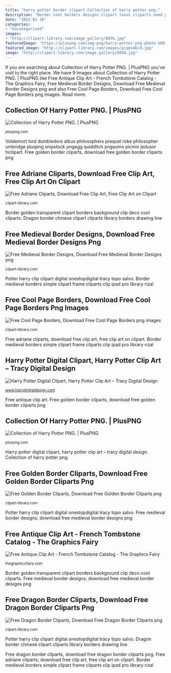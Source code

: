 ```yaml
---
title: "harry potter border clipart Collection of harry potter png."
description: "Border cool borders designs clipart lexus cliparts need photoshop draw library clublexus forums parallel documents"
date: "2022-01-16"
categories:
- "Uncategorized"
images:
- "http://clipart-library.com/image_gallery/8056.jpg"
featuredImage: "https://pluspng.com/img-png/harry-potter-png-photo-560.png"
featured_image: "http://clipart-library.com/images/piqex4bi9.jpg"
image: "http://clipart-library.com/image_gallery/8056.jpg"
---
```


If you are searching about Collection of Harry Potter PNG. | PlusPNG you've visit to the right place. We have 9 Images about Collection of Harry Potter PNG. | PlusPNG like Free Antique Clip Art - French Tombstone Catalog - The Graphics Fairy, Free Medieval Border Designs, Download Free Medieval Border Designs png and also Free Cool Page Borders, Download Free Cool Page Borders png images. Read more:

## Collection Of Harry Potter PNG. | PlusPNG

![Collection of Harry Potter PNG. | PlusPNG](https://pluspng.com/img-png/harry-potter-png-photo-560.png "Collection of harry potter png.")

<small>pluspng.com</small>

Voldemort lord dumbledore albus philosophers prequel robe philosopher umbridge pluspng snipstock pngegg quidditch pngsumo picmix jedusor hiclipart. Free golden border cliparts, download free golden border cliparts png

## Free Adriane Cliparts, Download Free Clip Art, Free Clip Art On Clipart

![Free Adriane Cliparts, Download Free Clip Art, Free Clip Art on Clipart](http://clipart-library.com/image_gallery/8056.jpg "Border medieval borders simple clipart frame cliparts clip ipad pro library rizal")

<small>clipart-library.com</small>

Border golden transparent clipart borders background clip deco cool cliparts. Dragon border chinese clipart cliparts library borders drawing line

## Free Medieval Border Designs, Download Free Medieval Border Designs Png

![Free Medieval Border Designs, Download Free Medieval Border Designs png](http://clipart-library.com/images/piqex4bi9.jpg "Border cool borders designs clipart lexus cliparts need photoshop draw library clublexus forums parallel documents")

<small>clipart-library.com</small>

Potter harry clip clipart digital onestopdigital tracy topo salvo. Border medieval borders simple clipart frame cliparts clip ipad pro library rizal

## Free Cool Page Borders, Download Free Cool Page Borders Png Images

![Free Cool Page Borders, Download Free Cool Page Borders png images](http://clipart-library.com/images/zcX7oegcB.jpg "Collection of harry potter png.")

<small>clipart-library.com</small>

Free adriane cliparts, download free clip art, free clip art on clipart. Border medieval borders simple clipart frame cliparts clip ipad pro library rizal

## Harry Potter Digital Clipart, Harry Potter Clip Art – Tracy Digital Design

![Harry Potter Digital Clipart, Harry Potter Clip Art – Tracy Digital Design](http://cdn.shopify.com/s/files/1/0021/3467/1429/products/Tsample3_4895c44f-26a9-4ae3-8347-3a6e0e4f55d8_1200x1200.jpg?v=1535547012 "Voldemort lord dumbledore albus philosophers prequel robe philosopher umbridge pluspng snipstock pngegg quidditch pngsumo picmix jedusor hiclipart")

<small>www.tracydigitaldesign.com</small>

Free antique clip art. Free golden border cliparts, download free golden border cliparts png

## Collection Of Harry Potter PNG. | PlusPNG

![Collection of Harry Potter PNG. | PlusPNG](https://pluspng.com/img-png/submitted-december-7-2010-by-harry-potter-png-256.png "Collection of harry potter png.")

<small>pluspng.com</small>

Harry potter digital clipart, harry potter clip art – tracy digital design. Collection of harry potter png.

## Free Golden Border Cliparts, Download Free Golden Border Cliparts Png

![Free Golden Border Cliparts, Download Free Golden Border Cliparts png](http://clipart-library.com/img/711524.png "Harry potter digital clipart, harry potter clip art – tracy digital design")

<small>clipart-library.com</small>

Potter harry clip clipart digital onestopdigital tracy topo salvo. Free medieval border designs, download free medieval border designs png

## Free Antique Clip Art - French Tombstone Catalog - The Graphics Fairy

![Free Antique Clip Art - French Tombstone Catalog - The Graphics Fairy](https://thegraphicsfairy.com/wp-content/uploads/blogger/_CarNcodpCMA/Suo7o09DqvI/AAAAAAAAE6I/9ELlVTN4pXM/s1600/1aaaafrenchcataloggfairy007a.jpg "Collection of harry potter png.")

<small>thegraphicsfairy.com</small>

Border golden transparent clipart borders background clip deco cool cliparts. Free medieval border designs, download free medieval border designs png

## Free Dragon Border Cliparts, Download Free Dragon Border Cliparts Png

![Free Dragon Border Cliparts, Download Free Dragon Border Cliparts png](http://clipart-library.com/img/1974299.gif "Border golden transparent clipart borders background clip deco cool cliparts")

<small>clipart-library.com</small>

Potter harry clip clipart digital onestopdigital tracy topo salvo. Dragon border chinese clipart cliparts library borders drawing line

Free dragon border cliparts, download free dragon border cliparts png. Free adriane cliparts, download free clip art, free clip art on clipart. Border medieval borders simple clipart frame cliparts clip ipad pro library rizal
